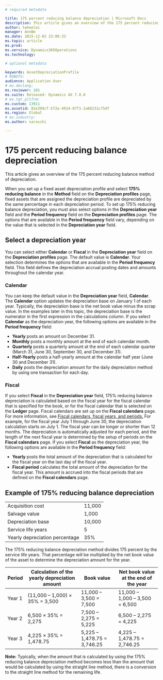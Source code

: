```yaml
---
# required metadata

title: 175 percent reducing balance depreciation | Microsoft Docs
description: This article gives an overview of the 175 percent reducing balance method of depreciation.
author: twheeloc
manager: AnnBe
ms.date: 2015-12-02 23:00:33
ms.topic: article
ms.prod: 
ms.service: Dynamics365Operations
ms.technology: 

# optional metadata

keywords: AssetDepreciationProfile
# ROBOTS: 
audience: Application User
# ms.devlang: 
ms.reviewer: 101
ms.suite: Released- Dynamics AX 7.0.0
# ms.tgt_pltfrm: 
ms.custom: 13911
ms.assetid: 01e399cf-572e-4914-87f1-2a66231c75df
ms.region: Global
# ms.industry: 
ms.author: saraschi

---
```


# 175 percent reducing balance depreciation

This article gives an overview of the 175 percent reducing balance method of depreciation.

When you set up a fixed asset depreciation profile and select **175% reducing balance** in the **Method** field on the **Depreciation profiles** page, fixed assets that are assigned the depreciation profile are depreciated by the same percentage in each depreciation period. To set up 175% reducing balance depreciation, you must also select options in the **Depreciation year** field and the **Period frequency** field on the **Depreciation profiles** page. The options that are available in the **Period frequency** field vary, depending on the value that is selected in the **Depreciation year** field.

## Select a depreciation year
You can select either **Calendar** or **Fiscal** in the **Depreciation year** field on the **Depreciation profiles** page. The default value is **Calendar**. Your selection determines the options that are available in the **Period frequency** field. This field defines the depreciation accrual posting dates and amounts throughout the calendar year.

### Calendar

You can keep the default value in the **Depreciation year** field, **Calendar**. The **Calendar** option updates the depreciation base on January 1 of each year. Typically, the depreciation base is the net book value minus the scrap value. In the examples later in this topic, the depreciation base is the numerator in the first expression in the calculations column. If you select **Calendar** as the depreciation year, the following options are available in the **Period frequency** field:

-   **Yearly** posts an amount on December 31.
-   **Monthly** posts a monthly amount at the end of each calendar month.
-   **Quarterly** posts a quarterly amount at the end of each calendar quarter (March 31, June 30, September 30, and December 31).
-   **Half-Yearly** posts a half-yearly amount at the calendar half year (June 30 and December 31).
-   **Daily** posts the depreciation amount for the daily depreciation method by using one transaction for each day.

### Fiscal

If you select **Fiscal** in the **Depreciation year** field, 175% reducing balance depreciation is calculated based on the fiscal year for the fiscal calendar that is specified for the book, or for the fiscal calendar that is selected on the **Ledger** page. Fiscal calendars are set up on the **Fiscal calendars** page. For more information, see [Fiscal calendars, fiscal years, and periods.](http://ax.help.dynamics.com/en/wiki/fiscal-calendars-fiscal-years-and-periods-2/) For example, for the fiscal year July 1 through June 30, the depreciation calculation starts on July 1. The fiscal year can be longer or shorter than 12 months. The depreciation is automatically adjusted for each period, and the length of the next fiscal year is determined by the setup of periods on the **Fiscal calendars** page. If you select **Fiscal** as the depreciation year, the following options are available in the **Period frequency** field:

-   **Yearly** posts the total amount of the depreciation that is calculated for the fiscal year on the last day of the fiscal year.
-   **Fiscal period** calculates the total amount of the depreciation for the fiscal year. This amount is accrued into the fiscal periods that are defined on the **Fiscal calendars** page.

## Example of 175% reducing balance depreciation
|                                |        |
|--------------------------------|--------|
| Acquisition cost               | 11,000 |
| Salvage value                  | 1,000  |
| Depreciation base              | 10,000 |
| Service life years             | 5      |
| Yearly depreciation percentage | 35%    |

The 175% reducing balance depreciation method divides 175 percent by the service life years. That percentage will be multiplied by the net book value of the asset to determine the depreciation amount for the year.

| Period | Calculation of the yearly depreciation amount | Book value                  | Net book value at the end of the year |
|--------|-----------------------------------------------|-----------------------------|---------------------------------------|
| Year 1 | (11,000 – 1,000) × 35% = 3,500                | 11,000 – 3,500 = 7,500      | 11,000 – 1,000 – 3,500 = 6,500        |
| Year 2 | 6,500 × 35% = 2,275                           | 7,500 – 2,275 = 5,225       | 6,500 – 2,275 = 4,225                 |
| Year 3 | 4,225 × 35% = 1,478.75                        | 5,225 – 1,478.75 = 3,746.25 | 4,225 – 1,478.75 = 2,746.25           |

**Note:** Typically, when the amount that is calculated by using the 175% reducing balance depreciation method becomes less than the amount that would be calculated by using the straight line method, there is a conversion to the straight line method for the remaining life.

